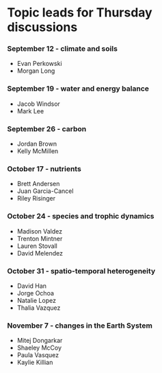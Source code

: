 # Topic leads for Thursday discussions

### September 12 - climate and soils
- Evan Perkowski
- Morgan Long

### September 19 - water and energy balance
- Jacob Windsor
- Mark Lee

### September 26 - carbon
- Jordan Brown
- Kelly McMillen

### October 17 - nutrients
- Brett Andersen
- Juan Garcia-Cancel
- Riley Risinger

### October 24 - species and trophic dynamics
- Madison Valdez
- Trenton Mintner
- Lauren Stovall
- David Melendez

### October 31 - spatio-temporal heterogeneity
- David Han
- Jorge Ochoa
- Natalie Lopez
- Thalia Vazquez

### November 7 - changes in the Earth System
- Mitej Dongarkar
- Shaeley McCoy
- Paula Vasquez
- Kaylie Killian
